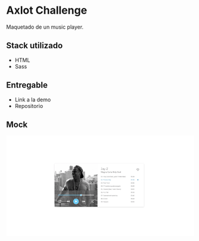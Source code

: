 # Axlot Challenge

Maquetado de un music player.

## Stack utilizado

- HTML
- Sass

## Entregable

- Link a la demo
- Repositorio

## Mock

![referencia](assets/reference.png)
